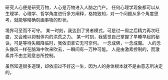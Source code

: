 研究人心便是研究万物，人心是万物进入人脑之门户。
任何心理学现象都可以从生理学、心理学、哲学角度进行多方阐释，格物致知，对一个问题从多个角度思考，就能够精确刻画事物的形状。

境界可至而不可守。
某一时刻，我达到了贤者模式，可是过一周之后精力再次旺盛，又会难以抑制体内的洪荒之力。
某一时刻，我感觉自己掌握了早睡早起的秘诀，可是等待失眠降临时，我依旧拿它无可奈何。
一念成佛，一念成魔。
人的念头像风一样在脑海中吹来吹去，一瞬间有一万种可能。
人是由激素控制的，而激素并不由主观意志所控制。

虽然知道很多道理，却依旧过不好这一生，因为人的身体根本就不是由意志所决定的。